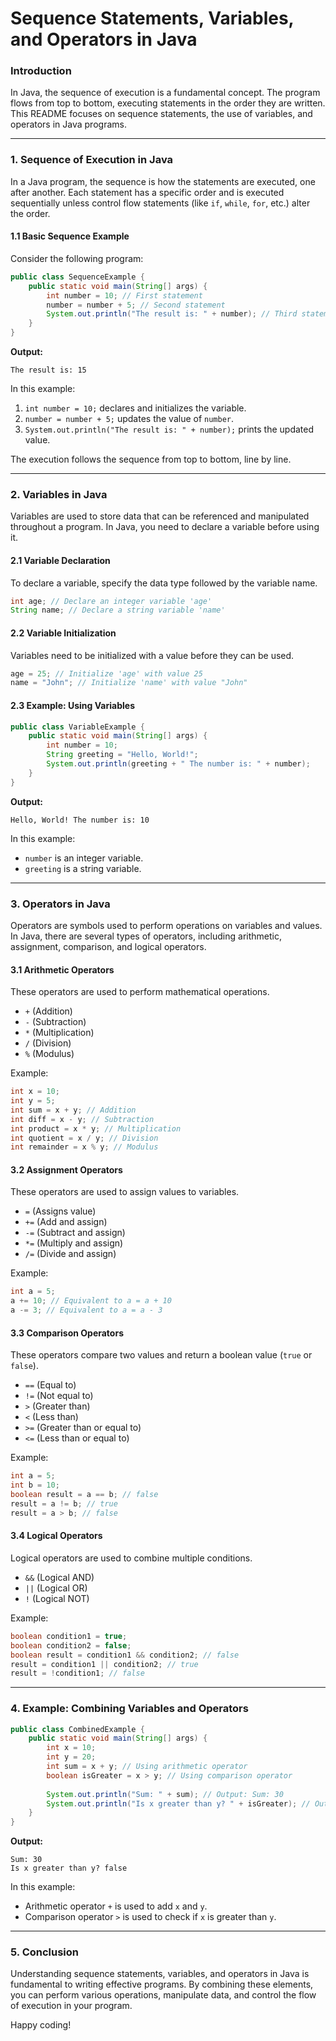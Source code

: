 
# Sequence Statements, Variables, and Operators in Java

### Introduction
In Java, the sequence of execution is a fundamental concept. The program flows from top to bottom, executing statements in the order they are written. This README focuses on sequence statements, the use of variables, and operators in Java programs.

---

### 1. **Sequence of Execution in Java**

In a Java program, the sequence is how the statements are executed, one after another. Each statement has a specific order and is executed sequentially unless control flow statements (like `if`, `while`, `for`, etc.) alter the order.

#### 1.1 **Basic Sequence Example**
Consider the following program:

```java
public class SequenceExample {
    public static void main(String[] args) {
        int number = 10; // First statement
        number = number + 5; // Second statement
        System.out.println("The result is: " + number); // Third statement
    }
}
```

**Output:**
```
The result is: 15
```

In this example:
1. `int number = 10;` declares and initializes the variable.
2. `number = number + 5;` updates the value of `number`.
3. `System.out.println("The result is: " + number);` prints the updated value.

The execution follows the sequence from top to bottom, line by line.

---

### 2. **Variables in Java**

Variables are used to store data that can be referenced and manipulated throughout a program. In Java, you need to declare a variable before using it.

#### 2.1 **Variable Declaration**

To declare a variable, specify the data type followed by the variable name.

```java
int age; // Declare an integer variable 'age'
String name; // Declare a string variable 'name'
```

#### 2.2 **Variable Initialization**

Variables need to be initialized with a value before they can be used.

```java
age = 25; // Initialize 'age' with value 25
name = "John"; // Initialize 'name' with value "John"
```

#### 2.3 **Example: Using Variables**

```java
public class VariableExample {
    public static void main(String[] args) {
        int number = 10;
        String greeting = "Hello, World!";
        System.out.println(greeting + " The number is: " + number);
    }
}
```

**Output:**
```
Hello, World! The number is: 10
```

In this example:
- `number` is an integer variable.
- `greeting` is a string variable.

---

### 3. **Operators in Java**

Operators are symbols used to perform operations on variables and values. In Java, there are several types of operators, including arithmetic, assignment, comparison, and logical operators.

#### 3.1 **Arithmetic Operators**

These operators are used to perform mathematical operations.

- `+` (Addition)
- `-` (Subtraction)
- `*` (Multiplication)
- `/` (Division)
- `%` (Modulus)

Example:
```java
int x = 10;
int y = 5;
int sum = x + y; // Addition
int diff = x - y; // Subtraction
int product = x * y; // Multiplication
int quotient = x / y; // Division
int remainder = x % y; // Modulus
```

#### 3.2 **Assignment Operators**

These operators are used to assign values to variables.

- `=` (Assigns value)
- `+=` (Add and assign)
- `-=` (Subtract and assign)
- `*=` (Multiply and assign)
- `/=` (Divide and assign)

Example:
```java
int a = 5;
a += 10; // Equivalent to a = a + 10
a -= 3; // Equivalent to a = a - 3
```

#### 3.3 **Comparison Operators**

These operators compare two values and return a boolean value (`true` or `false`).

- `==` (Equal to)
- `!=` (Not equal to)
- `>` (Greater than)
- `<` (Less than)
- `>=` (Greater than or equal to)
- `<=` (Less than or equal to)

Example:
```java
int a = 5;
int b = 10;
boolean result = a == b; // false
result = a != b; // true
result = a > b; // false
```

#### 3.4 **Logical Operators**

Logical operators are used to combine multiple conditions.

- `&&` (Logical AND)
- `||` (Logical OR)
- `!` (Logical NOT)

Example:
```java
boolean condition1 = true;
boolean condition2 = false;
boolean result = condition1 && condition2; // false
result = condition1 || condition2; // true
result = !condition1; // false
```

---

### 4. **Example: Combining Variables and Operators**

```java
public class CombinedExample {
    public static void main(String[] args) {
        int x = 10;
        int y = 20;
        int sum = x + y; // Using arithmetic operator
        boolean isGreater = x > y; // Using comparison operator
        
        System.out.println("Sum: " + sum); // Output: Sum: 30
        System.out.println("Is x greater than y? " + isGreater); // Output: Is x greater than y? false
    }
}
```

**Output:**
```
Sum: 30
Is x greater than y? false
```

In this example:
- Arithmetic operator `+` is used to add `x` and `y`.
- Comparison operator `>` is used to check if `x` is greater than `y`.

---

### 5. **Conclusion**

Understanding sequence statements, variables, and operators in Java is fundamental to writing effective programs. By combining these elements, you can perform various operations, manipulate data, and control the flow of execution in your program.

Happy coding!
 